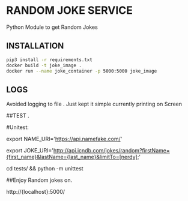 # RANDOM JOKE SERVICE
Python Module to get Random Jokes

## INSTALLATION

```bash
pip3 install -r requirements.txt
docker build -t joke_image .
docker run --name joke_container -p 5000:5000 joke_image
```

## LOGS
Avoided logging to file . Just kept it simple currently printing on Screen  

##TEST . 

#Unitest:

export NAME_URI='https://api.namefake.com/'

export JOKE_URI='http://api.icndb.com/jokes/random?firstName={first_name}&lastName={last_name}&limitTo=[nerdy];'

cd tests/ &&  python -m unittest  


##Enjoy Random jokes on. 


http://{localhost}:5000/
